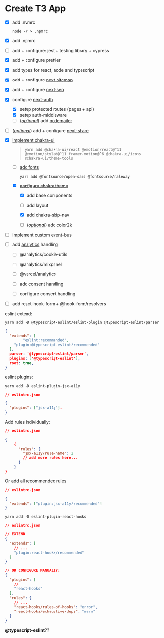 # Create T3 App

- [x] add .nvmrc

  ```shell
  node -v > .npmrc
  ```

- [x] add .npmrc

- [ ] add + configure: jest + testing library + cypress

- [x] add + configure prettier

- [x] add types for react, node and typescript

- [x] add + configure [next-sitemap](https://github.com/iamvishnusankar/next-sitemap)

- [x] add + configure [next-seo](https://github.com/garmeeh/next-seo) 

- [x] configure [next-auth](https://next-auth.js.org/getting-started/example)

  - [x] setup protected routes (pages + api)
  - [x] setup auth-middleware
  - [ ] (*<u>optional</u>*) add [nodemailer](https://next-auth.js.org/getting-started/upgrade-v4#nodemailer)

- [ ] (<u>*optional*</u>) add + configure [next-share](https://github.com/Bunlong/next-share)

- [x] [implement chakra-ui](https://chakra-ui.com/getting-started/nextjs-guide)

  > ```shell
  > yarn add @chakra-ui/react @emotion/react@^11 @emotion/styled@^11 framer-motion@^6 @chakra-ui/icons @chakra-ui/theme-tools
  > ```

  - [ ] [add fonts](https://chakra-ui.com/community/recipes/using-fonts)

    ```shell
    yarn add @fontsource/open-sans @fontsource/raleway
    ```

  - [x] [configure chakra theme](https://chakra-ui.com/docs/styled-system/customize-theme)

    - [x] add base components

    - [ ] add layout

    - [x] add chakra-skip-nav
    - [ ] (<u>*optional*</u>) add color2k

- [ ] implement custom event-bus

- [ ] add [analytics](https://github.com/DavidWells/analytics) handling

     - [ ] @analytics/cookie-utils
     - [ ] @analytics/mixpanel
     - [ ] @vercel/analytics
     - [ ] add consent handling
     - [ ] configure consent handling

     

- [ ] add react-hook-form + @hook-form/resolvers



eslint extend:
```shell
yarn add -D @typescript-eslint/eslint-plugin @typescript-eslint/parser
```

```json
{
  "extends": [
		"eslint:recommended",
    "plugin:@typescript-eslint/recommended"
  ],
  parser: '@typescript-eslint/parser',
  plugins: ['@typescript-eslint'],
  root: true,
}
```



eslint plugins:

```shell
yarn add -D eslint-plugin-jsx-a11y
```

```json
// eslintrc.json

{
  "plugins": ["jsx-a11y"].
}

```



Add rules individually: 

```json
// eslintrc.json

{
    {
      "rules": {
        "jsx-a11y/rule-name": 2
        // add more rules here...
      }
    }
}
```

Or add all recommended rules

```json
// eslintrc.json

{
  "extends": ["plugin:jsx-a11y/recommended"]
}
```



```shell
yarn add -D eslint-plugin-react-hooks
```

```json
// eslintrc.json

// EXTEND
{
  "extends": [
    // ...
    "plugin:react-hooks/recommended"
  ]
}

// OR CONFIGURE MANUALLY:
{
  "plugins": [
    // ...
    "react-hooks"
  ],
  "rules": {
    // ...
    "react-hooks/rules-of-hooks": "error",
    "react-hooks/exhaustive-deps": "warn"
  }
}
```



**@typescript-eslint**??

